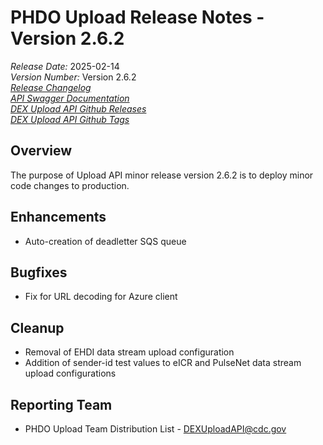# PHDO Upload Release Notes - Version 2.6.2

*Release Date:* 2025-02-14  <br/>
*Version Number:* Version 2.6.2 <br/>
*[Release Changelog](https://github.com/CDCgov/data-exchange-upload/blob/main/CHANGELOG.md)*  <br/>
*[API Swagger Documentation](https://cdcgov.github.io/data-exchange-upload/)* <br/>
*[DEX Upload API Github Releases](https://github.com/CDCgov/data-exchange-upload/releases)* <br/>
*[DEX Upload API Github Tags](https://github.com/CDCgov/data-exchange-upload/tags)*

## Overview
The purpose of Upload API minor release version 2.6.2 is to deploy minor code changes to production.

## Enhancements
- Auto-creation of deadletter SQS queue

## Bugfixes
- Fix for URL decoding for Azure client

## Cleanup
- Removal of EHDI data stream upload configuration
- Addition of sender-id test values to eICR and PulseNet data stream upload configurations

## Reporting Team
- PHDO Upload Team Distribution List - DEXUploadAPI@cdc.gov